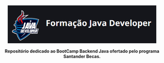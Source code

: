 <p align="center">
  <img src="./Capa.png" alt="Texto Alternativo">
</p>

<p align="center">
  <strong>Repositório dedicado ao BootCamp Backend Java ofertado pelo programa Santander Becas.</strong>
</p>
